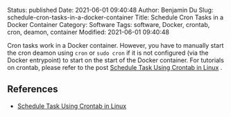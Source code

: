 Status: published
Date: 2021-06-01 09:40:48
Author: Benjamin Du
Slug: schedule-cron-tasks-in-a-docker-container
Title: Schedule Cron Tasks in a Docker Container
Category: Software
Tags: software, Docker, crontab, cron, deamon, container
Modified: 2021-06-01 09:40:48


Cron tasks work in a Docker container. 
However,
you have to manually start the cron deamon using `cron` or `sudo cron` 
if it is not configured (via the Docker entrypoint) to start on the start of the Docker container.
For tutorials on crontab, 
please refer to the post
[Schedule Task Using Crontab in Linux](http://www.legendu.net/en/blog/schedule-task-using-crontab-in-linux)
.

## References 

- [Schedule Task Using Crontab in Linux](http://www.legendu.net/en/blog/schedule-task-using-crontab-in-linux)